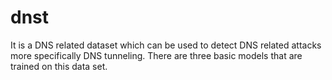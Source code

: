 # dnst
It is a DNS related dataset which can be used to detect DNS related attacks more specifically DNS tunneling. There are three basic models that are trained on this data set.
